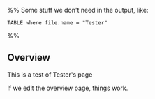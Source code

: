 %%
Some stuff we don't need in the output, like:

```dataview
TABLE where file.name = "Tester"
```
%%
## Overview

This is a test of Tester's page

If we edit the overview page, things work.
